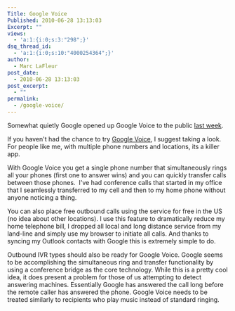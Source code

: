 ```yaml
---
Title: Google Voice
Published: 2010-06-28 13:13:03
Excerpt: ""
views:
  - 'a:1:{i:0;s:3:"298";}'
dsq_thread_id:
  - 'a:1:{i:0;s:10:"4000254364";}'
author:
  - Marc LaFleur
post_date:
  - 2010-06-28 13:13:03
post_excerpt:
  - ""
permalink:
  - /google-voice/
---
```

<p>Somewhat quietly Google opened up Google Voice to the public <a href="http://googlemobile.blogspot.com/2010/06/google-voice-for-everyone.html" target="_blank">last week</a>.</p>  <p>If you haven't had the chance to try <a href="http://www.google.com/voice" target="_blank">Google Voice</a>, I suggest taking a look. For people like me, with multiple phone numbers and locations, its a killer app. </p>  <p>With Google Voice you get a single phone number that simultaneously rings all your phones (first one to answer wins) and you can quickly transfer calls between those phones.&#160; I've had conference calls that started in my office that I seamlessly transferred to my cell and then to my home phone without anyone noticing a thing. </p>  <p>You can also place free outbound calls using the service for free in the US (no idea about other locations). I use this feature to dramatically reduce my home telephone bill, I dropped all local and long distance service from my land-line and simply use my browser to initiate all calls. And thanks to syncing my Outlook contacts with Google this is extremely simple to do. </p>  <p>Outbound IVR types should also be ready for Google Voice. Google seems to be accomplishing the simultaneous ring and transfer functionality by using a conference bridge as the core technology. While this is a pretty cool idea, it does present a problem for those of us attempting to detect answering machines. Essentially Google has answered the call long before the remote caller has answered the phone. Google Voice needs to be treated similarly to recipients who play music instead of standard ringing. </p><img src="http://gotspeech.net/aggbug.aspx?PostID=10552" width="1" height="1"/>